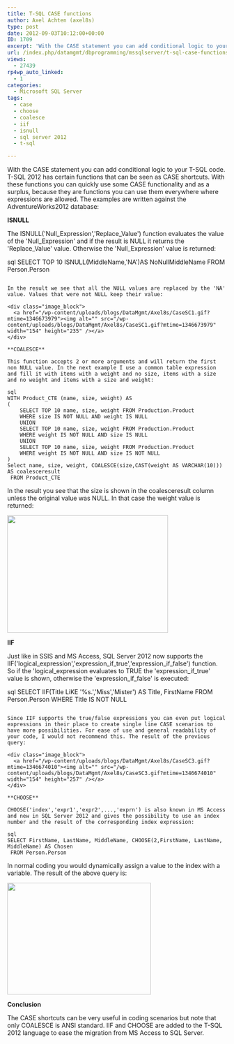 ```yaml
---
title: T-SQL CASE functions
author: Axel Achten (axel8s)
type: post
date: 2012-09-03T10:12:00+00:00
ID: 1709
excerpt: 'With the CASE statement you can add conditional logic to your T-SQL code. T-SQL 2012 has certain functions that can be seen as CASE shortcuts. With these functions you can quickly use some CASE functionality and as a surplus, because they are functions&hellip;'
url: /index.php/datamgmt/dbprogramming/mssqlserver/t-sql-case-functions/
views:
  - 27439
rp4wp_auto_linked:
  - 1
categories:
  - Microsoft SQL Server
tags:
  - case
  - choose
  - coalesce
  - iif
  - isnull
  - sql server 2012
  - t-sql

---
```

With the CASE statement you can add conditional logic to your T-SQL code. T-SQL 2012 has certain functions that can be seen as CASE shortcuts. With these functions you can quickly use some CASE functionality and as a surplus, because they are functions you can use them everywhere where expressions are allowed. The examples are written against the AdventureWorks2012 database:

**ISNULL**

The ISNULL('Null\_Expression','Replace\_Value') function evaluates the value of the 'Null\_Expression' and if the result is NULL it returns the 'Replace\_Value' value. Otherwise the 'Null_Expression' value is returned:

sql
SELECT TOP 10 ISNULL(MiddleName,'NA')AS NoNullMiddleName FROM Person.Person
```

In the result we see that all the NULL values are replaced by the 'NA' value. Values that were not NULL keep their value:

<div class="image_block">
  <a href="/wp-content/uploads/blogs/DataMgmt/Axel8s/CaseSC1.gif?mtime=1346673979"><img alt="" src="/wp-content/uploads/blogs/DataMgmt/Axel8s/CaseSC1.gif?mtime=1346673979" width="154" height="235" /></a>
</div>

**COALESCE**

This function accepts 2 or more arguments and will return the first non NULL value. In the next example I use a common table expression and fill it with items with a weight and no size, items with a size and no weight and items with a size and weight:

sql
WITH Product_CTE (name, size, weight) AS
(
	SELECT TOP 10 name, size, weight FROM Production.Product
	WHERE size IS NOT NULL AND weight IS NULL
	UNION
	SELECT TOP 10 name, size, weight FROM Production.Product
	WHERE weight IS NOT NULL AND size IS NULL
	UNION
	SELECT TOP 10 name, size, weight FROM Production.Product
	WHERE weight IS NOT NULL AND size IS NOT NULL
)
Select name, size, weight, COALESCE(size,CAST(weight AS VARCHAR(10))) AS coalesceresult
 FROM Product_CTE
```

In the result you see that the size is shown in the coalesceresult column unless the original value was NULL. In that case the weight value is returned:

<div class="image_block">
  <a href="/wp-content/uploads/blogs/DataMgmt/Axel8s/CaseSC2.gif?mtime=1346673994"><img alt="" src="/wp-content/uploads/blogs/DataMgmt/Axel8s/CaseSC2.gif?mtime=1346673994" width="369" height="269" /></a>
</div>

**IIF**

Just like in SSIS and MS Access, SQL Server 2012 now supports the IIF('logical\_expression','expression\_if\_true','expression\_if\_false') function. So if the 'logical\_expression evaluates to TRUE the 'expression\_if\_true' value is shown, otherwise the 'expression\_if\_false' is executed:

sql
SELECT IIF(Title LiKE '%s.','Miss','Mister') AS Title, FirstName 
 FROM Person.Person
 WHERE Title IS NOT NULL
```

Since IIF supports the true/false expressions you can even put logical expressions in their place to create single line CASE scenarios to have more possibilities. For ease of use and general readability of your code, I would not recommend this. The result of the previous query:

<div class="image_block">
  <a href="/wp-content/uploads/blogs/DataMgmt/Axel8s/CaseSC3.gif?mtime=1346674010"><img alt="" src="/wp-content/uploads/blogs/DataMgmt/Axel8s/CaseSC3.gif?mtime=1346674010" width="154" height="257" /></a>
</div>

**CHOOSE**

CHOOSE('index','expr1','expr2',...,'exprn') is also known in MS Access and new in SQL Server 2012 and gives the possibility to use an index number and the result of the corresponding index expression:

sql
SELECT FirstName, LastName, MiddleName, CHOOSE(2,FirstName, LastName, MiddleName) AS Chosen
 FROM Person.Person
```

In normal coding you would dynamically assign a value to the index with a variable. The result of the above query is:

<div class="image_block">
  <a href="/wp-content/uploads/blogs/DataMgmt/Axel8s/CaseSC4.gif?mtime=1346674021"><img alt="" src="/wp-content/uploads/blogs/DataMgmt/Axel8s/CaseSC4.gif?mtime=1346674021" width="330" height="256" /></a>
</div>

**Conclusion**

The CASE shortcuts can be very useful in coding scenarios but note that only COALESCE is ANSI standard. IIF and CHOOSE are added to the T-SQL 2012 language to ease the migration from MS Access to SQL Server.